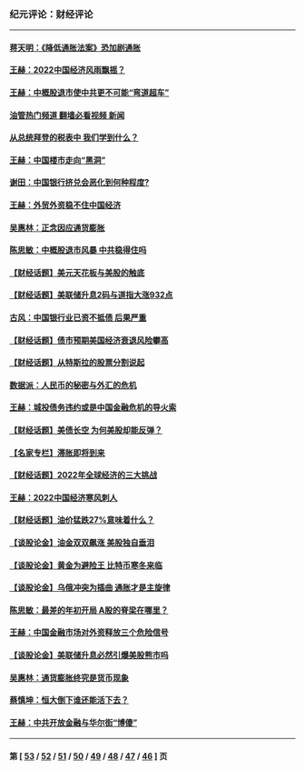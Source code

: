 ### 纪元评论：财经评论
---
#### [蒋天明：《降低通胀法案》恐加剧通胀](../../pages/nsc1026/n13806996.md?11140330) 
#### [王赫：2022中国经济风雨飘摇？](../../pages/nsc1026/n13803207.md?11140330) 
#### [王赫：中概股退市使中共更不可能“弯道超车”](../../pages/nsc1026/n13802858.md?11140330) 
#### [油管热门频道 翻墙必看视频 新闻](ok?11140330)
#### [从总统拜登的税表中 我们学到什么？](../../pages/nsc1026/n13773081.md?11140330) 
#### [王赫：中国楼市走向“黑洞”](../../pages/nsc1026/n13770647.md?11140330) 
#### [谢田：中国银行挤兑会恶化到何种程度?](../../pages/nsc1026/n13766965.md?11140330) 
#### [王赫：外贸外资稳不住中国经济](../../pages/nsc1026/n13753933.md?11140330) 
#### [吴惠林：正念因应通货膨胀](../../pages/nsc1026/n13750350.md?11140330) 
#### [陈思敏：中概股退市风暴 中共稳得住吗](../../pages/nsc1026/n13738978.md?11140330) 
#### [【财经话题】美元天花板与美股的触底](../../pages/nsc1026/n13736495.md?11140330) 
#### [【财经话题】美联储升息2码与道指大涨932点](../../pages/nsc1026/n13727377.md?11140330) 
#### [古风：中国银行业已资不抵债 后果严重](../../pages/nsc1026/n13726111.md?11140330) 
#### [【财经话题】债市预期美国经济衰退风险攀高](../../pages/nsc1026/n13698043.md?11140330) 
#### [【财经话题】从特斯拉的股票分割说起](../../pages/nsc1026/n13679733.md?11140330) 
#### [数据派：人民币的秘密与外汇的危机](../../pages/nsc1026/n13667092.md?11140330) 
#### [王赫：城投债务违约或是中国金融危机的导火索](../../pages/nsc1026/n13665322.md?11140330) 
#### [【财经话题】美债长空 为何美股却能反弹？](../../pages/nsc1026/n13665895.md?11140330) 
#### [【名家专栏】滞胀即将到来](../../pages/nsc1026/n13658171.md?11140330) 
#### [【财经话题】2022年全球经济的三大挑战](../../pages/nsc1026/n13654423.md?11140330) 
#### [王赫：2022中国经济寒风刺人](../../pages/nsc1026/n13651403.md?11140330) 
#### [【财经话题】油价猛跌27%意味着什么？](../../pages/nsc1026/n13648767.md?11140330) 
#### [【谈股论金】油金双双飙涨 美股独自垂泪](../../pages/nsc1026/n13631742.md?11140330) 
#### [【谈股论金】黄金为避险王 比特币寒冬来临](../../pages/nsc1026/n13600406.md?11140330) 
#### [【谈股论金】乌俄冲突为插曲 通胀才是主旋律](../../pages/nsc1026/n13576797.md?11140330) 
#### [陈思敏：最差的年初开局 A股的脊梁在哪里？](../../pages/nsc1026/n13558359.md?11140330) 
#### [王赫：中国金融市场对外资释放三个危险信号](../../pages/nsc1026/n13546389.md?11140330) 
#### [【谈股论金】美联储升息必然引爆美股熊市吗](../../pages/nsc1026/n13519194.md?11140330) 
#### [吴惠林：通货膨胀终究是货币现象](../../pages/nsc1026/n13512979.md?11140330) 
#### [蔡慎坤：恒大倒下谁还能活下去？](../../pages/nsc1026/n13501831.md?11140330) 
#### [王赫：中共开放金融与华尔街“博傻”](../../pages/nsc1026/n13501138.md?11140330) 

---
#### 第 [ [53](./53.md?11140330) / [52](./52.md?11140330) / [51](./51.md?11140330) / [50](./50.md?11140330) / [49](./49.md?11140330) / [48](./48.md?11140330) / [47](./47.md?11140330) / [46](./46.md?11140330) ] 页
